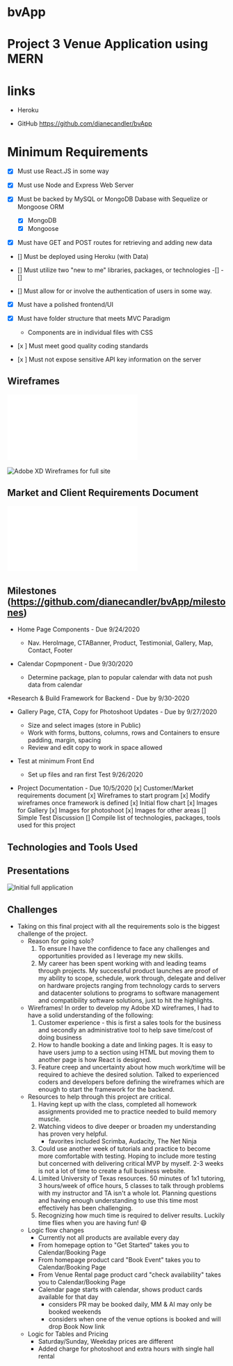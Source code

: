 # bvApp
# Project 3 Venue Application using MERN #

# links

* Heroku

* GitHub  https://github.com/dianecandler/bvApp

# Minimum Requirements
- [x] Must use React.JS in some way

- [x] Must use Node and Express Web Server

- [X] Must be backed by MySQL or MongoDB Dabase with Sequelize or Mongoose ORM
    -[x] MongoDB
    -[x] Mongoose

- [x] Must have GET and POST routes for retrieving and adding new data

- [] Must be deployed using Heroku  (with Data)

- [] Must utilize two "new to me" libraries, packages, or technologies 
    -[] 
    -[]

- [] Must allow for or involve the authentication of users in some way.

- [x] Must have a polished frontend/UI

- [x] Must have folder structure that meets MVC Paradigm
    * Components are in individual files with CSS

- [x ] Must meet good quality coding standards

- [x ] Must not expose sensitive API key information on the server

## Wireframes
![First draft Wireframes folder](./fileReadme/Wireframe/getStarted1.pdf)

![Adobe XD Wireframes for full site](https://xd.adobe.com/view/8ee2a4d6-8270-43d1-a5a3-aae92f6b7929-dbb1/?fullscreen)

## Market and Client Requirements Document

![Summary of Client Requirements](./fileReadme/MktRqr.pdf)


## Milestones (https://github.com/dianecandler/bvApp/milestones)
* Home Page Components - Due 9/24/2020
    * Nav. HeroImage, CTABanner, Product, Testimonial, Gallery, Map, Contact, Footer

* Calendar Copmponent - Due 9/30/2020
    * Determine package, plan to popular calendar with data not push data from calendar

*Research & Build Framework for Backend - Due by 9/30-2020

* Gallery Page, CTA, Copy for Photoshoot Updates - Due by 9/27/2020
    * Size and select images (store in Public)
    * Work with forms, buttons, columns, rows and Containers to ensure padding, margin, spacing
    * Review and edit copy to work in space allowed

* Test at minimum Front End
    * Set up files and ran first Test 9/26/2020

* Project Documentation - Due 10/5/2020
    [x] Customer/Market requirements document
    [x] Wireframes to start program
    [x] Modify wireframes once framework is defined
    [x] Initial flow chart
    [x] Images for Gallery
    [x] Images for photoshoot
    [x] Images for other areas
    [] Simple Test Discussion
    [] Compile list of technologies, packages, tools used for this project

##  Technologies and Tools Used


## Presentations

![Initial full application](/fileReadme/P3pres1)

## Challenges
* Taking on this final project with all the requirements solo is the biggest challenge of the project.
    * Reason for going solo?  
        1. To ensure I have the confidence to face any challenges and opportunities provided as I leverage my new skills.
        2. My career has been spent working with and leading teams through projects. My successful product launches are proof of my ability to scope, schedule, work through, delegate and deliver on hardware projects ranging from technology cards to servers and datacenter solutions to programs to software management and compatibility software solutions, just to hit the highlights.
    * Wireframes!  In order to develop my Adobe XD wireframes, I had to have a solid understanding of the following:
        1.  Customer experience - this is first a sales tools for the business and secondly an administrative tool to help save time/cost of doing business
        2. How to handle booking a date and linking pages.  It is easy to have users jump to a section using HTML but moving them to another page is how React is designed.
        3.  Feature creep and uncertainty about how much work/time will be required to achieve the desired solution.  Talked to experienced coders and developers before defining the wireframes which are enough to start the framework for the backend. 
    * Resources to help through this project are critical.
        1. Having kept up with the class, completed all homework assignments provided me to practice needed to build memory muscle.
        2. Watching videos to dive deeper or broaden my understanding has proven very helpful.
            -  favorites included Scrimba, Audacity, The Net Ninja
        3.  Could use another week of tutorials and practice to become more comfortable with testing.  Hoping to include more testing but concerned with delivering critical MVP by myself.  2-3 weeks is not a lot of time to create a full business website.
        4.  Limited University of Texas resources.  50 minutes of 1x1 tutoring, 3 hours/week of office hours, 5 classes to talk through problems with my instructor and TA isn't a whole lot.  Planning questions and having enough understanding to use this time most effectively has been challenging.
        5.  Recognizing how much time is required to deliver results.  Luckily time flies when you are having fun! :smile:
    * Logic flow changes
        * Currently not all products are available every day
        * From homepage option to "Get Started" takes you to Calendar/Booking Page
        * From homepage product card "Book Event" takes you to Calendar/Booking Page
        * From Venue Rental page product card "check availability" takes you to Calendar/Booking Page
        * Calendar page starts with calendar, shows product cards available for that day
            * considers PR may be booked daily, MM & AI may only be booked weekends
            * considers when one of the venue options is booked and will drop Book Now link
    * Logic for Tables and Pricing
        * Saturday/Sunday, Weekday prices are different
        * Added charge for photoshoot and extra hours with single hall rental


##

